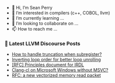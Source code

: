 - 👋 Hi, I’m Sean Perry
- 👀 I’m interested in compilers (c++, COBOL, llvm)
- 🌱 I’m currently learning ...
- 💞️ I’m looking to collaborate on ...
- 📫 How to reach me ...

<!---
s66perry/s66perry is a ✨ special ✨ repository because its `README.md` (this file) appears on your GitHub profile.
You can click the Preview link to take a look at your changes.
--->
### 📕 Latest LLVM Discourse Posts

<!-- DISCOURSE-LLVM:START -->
- [How to handle truncation when subregister?](https://discourse.llvm.org/t/how-to-handle-truncation-when-subregister/88497#post_3)
- [Inverting loop order for better loop unrolling](https://discourse.llvm.org/t/inverting-loop-order-for-better-loop-unrolling/88496#post_4)
- [[RFC] Principles document for IRDL](https://discourse.llvm.org/t/rfc-principles-document-for-irdl/86931#post_14)
- [Clang-cl on Microsoft Windows without MSVC?](https://discourse.llvm.org/t/clang-cl-on-microsoft-windows-without-msvc/86650#post_9)
- [RFC: a new vectorized memory read packet](https://discourse.llvm.org/t/rfc-a-new-vectorized-memory-read-packet/88441?page=2#post_29)
<!-- DISCOURSE-LLVM:END -->
